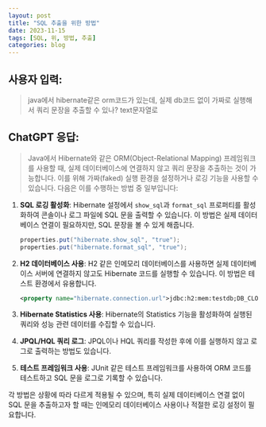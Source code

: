 ```yaml
---
layout: post
title: "SQL 추출을 위한 방법"
date: 2023-11-15
tags: [SQL, 위, 방법, 추출]
categories: blog
---
```


## 사용자 입력:
> java에서 hibernate같은 orm코드가 있는데, 실제 db코드 없이 가짜로 실행해서 쿼리 문장을 추출할 수 있나? text문자열로

## ChatGPT 응답:
> Java에서 Hibernate와 같은 ORM(Object-Relational Mapping) 프레임워크를 사용할 때, 실제 데이터베이스에 연결하지 않고 쿼리 문장을 추출하는 것이 가능합니다. 이를 위해 가짜(faked) 실행 환경을 설정하거나 로깅 기능을 사용할 수 있습니다. 다음은 이를 수행하는 방법 중 일부입니다:

1. **SQL 로깅 활성화**: Hibernate 설정에서 `show_sql`과 `format_sql` 프로퍼티를 활성화하여 콘솔이나 로그 파일에 SQL 문을 출력할 수 있습니다. 이 방법은 실제 데이터베이스 연결이 필요하지만, SQL 문장을 볼 수 있게 해줍니다.

   ```java
   properties.put("hibernate.show_sql", "true");
   properties.put("hibernate.format_sql", "true");
   ```

2. **H2 데이터베이스 사용**: H2 같은 인메모리 데이터베이스를 사용하면 실제 데이터베이스 서버에 연결하지 않고도 Hibernate 코드를 실행할 수 있습니다. 이 방법은 테스트 환경에서 유용합니다.

   ```xml
   <property name="hibernate.connection.url">jdbc:h2:mem:testdb;DB_CLOSE_DELAY=-1</property>
   ```

3. **Hibernate Statistics 사용**: Hibernate의 Statistics 기능을 활성화하여 실행된 쿼리와 성능 관련 데이터를 수집할 수 있습니다.

4. **JPQL/HQL 쿼리 로그**: JPQL이나 HQL 쿼리를 작성한 후에 이를 실행하지 않고 로그로 출력하는 방법도 있습니다.

5. **테스트 프레임워크 사용**: JUnit 같은 테스트 프레임워크를 사용하여 ORM 코드를 테스트하고 SQL 문을 로그로 기록할 수 있습니다.

각 방법은 상황에 따라 다르게 적용될 수 있으며, 특히 실제 데이터베이스 연결 없이 SQL 문을 추출하고자 할 때는 인메모리 데이터베이스 사용이나 적절한 로깅 설정이 필요합니다.


